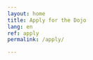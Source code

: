 ```yaml
---
layout: home
title: Apply for the Dojo
lang: en
ref: apply
permalink: /apply/

---
```


<script src="https://portal.hipporello.net/default/embed.js?formId=b56f8120e15549159aafa858b19fceee"></script>
